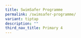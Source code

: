```yaml
---
title: SwimSafer Programme
permalink: /swimsafer-programme/
variant: tiptap
description: ""
third_nav_title: Primary 4
---
```

<p></p>